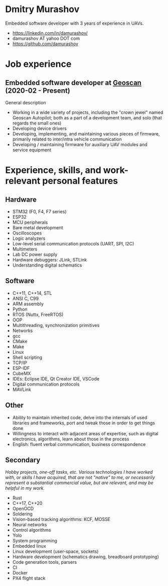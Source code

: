 # Dmitry Murashov

Embedded software developer with 3 years of experience in UAVs.

- https://linkedin.com/in/damurashov/
- damurashov AT yahoo DOT com
- https://github.com/damurashov

# Job experience

## Embedded software developer at [Geoscan](https://geoscan.aero) (2020-02 - Present)

General description

- Working in a wide variety of projects, including the "crown jewel" named
  Geoscan Autopilot; both as a part of a development team, and solo (that
  regards the small ones)
- Developing device drivers
- Developing, implementing, and maintaining various pieces of firmware,
  primarily related to inter/intra vehicle communication
- Developing / maintaining firmware for auxiliary UAV modules and service equipment

# Experience, skills, and work-relevant personal features

## Hardware

- STM32 (F0, F4, F7 series)
- ESP32
- MCU peripherals
- Bare metal development
- Oscilloscopes
- Logic analyzers
- Low-level serial communication protocols (UART, SPI, I2C)
- Multimeters
- Lab DC power supply
- Hardware debuggers: JLink, STLink
- Understanding digital schematics

## Software

- C++11, C++14, STL
- ANSI C, C99
- ARM assembly
- Python
- RTOS (Nuttx, FreeRTOS)
- OOP
- Multithreading, synchronization primitives
- Networks
- gcc
- CMake
- Make
- Linux
- Shell scripting
- TCP/IP
- ESP-IDF
- CubeMX
- IDEs: Eclipse IDE, Qt Creator IDE, VSCode
- Digital communication protocols
- MAVLink

## Other

- Ability to maintain inherited code, delve into the internals of used libraries and frameworks, port and tweak those in order to get things done
- Willingness to interact with adjacent areas of expertise, such as digital electronics, algorithms, learn about those in the process
- English: fluent verbal communication, business correspondence

## Secondary

*Hobby projects, one-off tasks, etc. Various technologies I have worked with,
or skills I have acquired, that are not "native" to me, or necessarily
represent a substantial commercial value, but are relevant, and may be helpful
in my work.*

- Rust
- C++17, C++20
- OpenOCD
- Soldering
- Vision-based tracking algorithms: KCF, MOSSE
- Neural networks
- Control algorithms
- Yolo
- System programming
- Embedded linux
- Linux development (user-space, sockets)
- Hardware development (schematics drawing, breadboard prototyping)
- Code generation tools, parsers
- CI
- Docker
- PX4 flight stack
